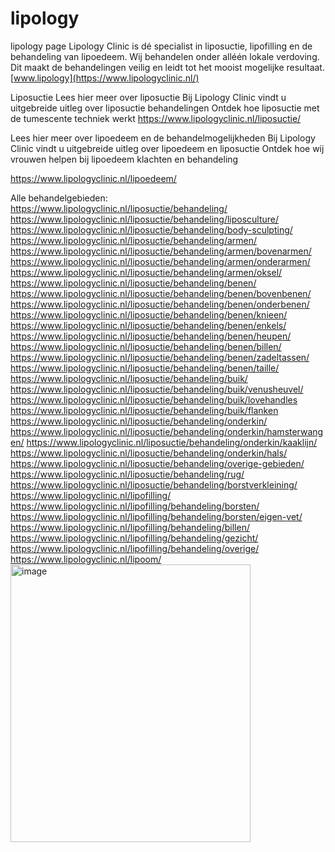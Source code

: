 # lipology
lipology page
Lipology Clinic is dé specialist in liposuctie, lipofilling en de behandeling van lipoedeem. Wij behandelen onder alléén lokale verdoving. Dit maakt de behandelingen veilig en leidt tot het mooist mogelijke resultaat.
[www.lipology](https://www.lipologyclinic.nl/)

Liposuctie
Lees hier meer over liposuctie
Bij Lipology Clinic vindt u uitgebreide uitleg over liposuctie behandelingen
Ontdek hoe liposuctie met de tumescente techniek werkt
https://www.lipologyclinic.nl/liposuctie/



Lees hier meer over lipoedeem en de behandelmogelijkheden
Bij Lipology Clinic vindt u uitgebreide uitleg over lipoedeem en liposuctie
Ontdek hoe wij vrouwen helpen bij lipoedeem klachten en behandeling

https://www.lipologyclinic.nl/lipoedeem/


Alle behandelgebieden:
https://www.lipologyclinic.nl/liposuctie/behandeling/
https://www.lipologyclinic.nl/liposuctie/behandeling/liposculture/
https://www.lipologyclinic.nl/liposuctie/behandeling/body-sculpting/
https://www.lipologyclinic.nl/liposuctie/behandeling/armen/
https://www.lipologyclinic.nl/liposuctie/behandeling/armen/bovenarmen/
https://www.lipologyclinic.nl/liposuctie/behandeling/armen/onderarmen/
https://www.lipologyclinic.nl/liposuctie/behandeling/armen/oksel/
https://www.lipologyclinic.nl/liposuctie/behandeling/benen/
https://www.lipologyclinic.nl/liposuctie/behandeling/benen/bovenbenen/
https://www.lipologyclinic.nl/liposuctie/behandeling/benen/onderbenen/
https://www.lipologyclinic.nl/liposuctie/behandeling/benen/knieen/
https://www.lipologyclinic.nl/liposuctie/behandeling/benen/enkels/
https://www.lipologyclinic.nl/liposuctie/behandeling/benen/heupen/
https://www.lipologyclinic.nl/liposuctie/behandeling/benen/billen/
https://www.lipologyclinic.nl/liposuctie/behandeling/benen/zadeltassen/
https://www.lipologyclinic.nl/liposuctie/behandeling/benen/taille/
https://www.lipologyclinic.nl/liposuctie/behandeling/buik/
https://www.lipologyclinic.nl/liposuctie/behandeling/buik/venusheuvel/
https://www.lipologyclinic.nl/liposuctie/behandeling/buik/lovehandles
https://www.lipologyclinic.nl/liposuctie/behandeling/buik/flanken
https://www.lipologyclinic.nl/liposuctie/behandeling/onderkin/
https://www.lipologyclinic.nl/liposuctie/behandeling/onderkin/hamsterwangen/
https://www.lipologyclinic.nl/liposuctie/behandeling/onderkin/kaaklijn/
https://www.lipologyclinic.nl/liposuctie/behandeling/onderkin/hals/
https://www.lipologyclinic.nl/liposuctie/behandeling/overige-gebieden/
https://www.lipologyclinic.nl/liposuctie/behandeling/rug/
https://www.lipologyclinic.nl/liposuctie/behandeling/borstverkleining/
https://www.lipologyclinic.nl/lipofilling/
https://www.lipologyclinic.nl/lipofilling/behandeling/borsten/
https://www.lipologyclinic.nl/lipofilling/behandeling/borsten/eigen-vet/
https://www.lipologyclinic.nl/lipofilling/behandeling/billen/
https://www.lipologyclinic.nl/lipofilling/behandeling/gezicht/
https://www.lipologyclinic.nl/lipofilling/behandeling/overige/
https://www.lipologyclinic.nl/lipoom/
<img width="384" height="444" alt="image" src="https://github.com/user-attachments/assets/9fda8d02-7a73-450e-b848-1dbd06e5b2b8" />





